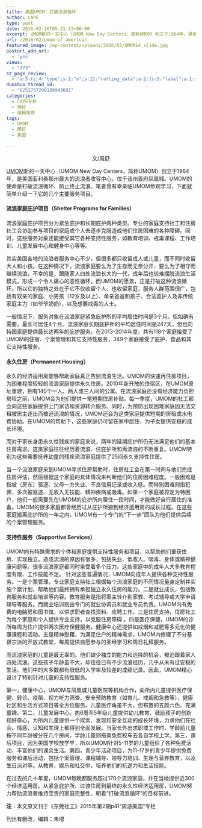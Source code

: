 ```yaml
---
title: 美国UMOM：打破流浪循环
author: CAPE
type: post
date: 2016-02-16T05:31:13+00:00
excerpt: UMOM新的一天中心（UMOM New Day Centers，简称UMOM）创立于1964年，是美国亚利桑那州最大的流浪者收容中心，位于该州首府凤凰城。UMOM的使命是打破流浪循环、防止终止流浪。笔者曾有幸亲临UMOM参观学习，下面就简单介绍一下它的几个主要服务项目。
url: /2016/02/umom-of-america/
featured_image: /wp-content/uploads/2016/02/UMOM14_slide.jpg
posturl_add_url:
  - 'yes'
views:
  - "373"
st_page_review:
  - 'a:5:{s:4:"type";s:1:"n";s:12:"ratting_data";a:2:{s:5:"label";a:1:{i:0;s:0:"";}s:5:"score";a:1:{i:0;s:1:"0";}}s:7:"postion";s:2:"tl";s:5:"title";s:0:"";s:11:"score_label";s:0:"";}'
duoshuo_thread_id:
  - "6251757290139943681"
categories:
  - CAPE专栏
  - 周舒
  - 编辑推荐
tags:
  - UMOM
  - 周舒
  - 美国

---
```

<p style="text-align: center;">
  文/周舒
</p>

<a href="https://www.umom.org/" target="_blank">UMOM</a>新的一天中心（UMOM New Day Centers，简称UMOM）创立于1964年，是美国亚利桑那州最大的流浪者收容中心，位于该州首府凤凰城。UMOM的使命是打破流浪循环、防止终止流浪。笔者曾有幸亲临UMOM参观学习，下面就简单介绍一下它的几个主要服务项目。

#### 流浪家庭庇护项目（Shelter Programs for Families）

流浪家庭庇护项目分为紧急庇护和长期庇护两种类型。专业的家庭支持社工和住房社工会协助参与项目的家庭或个人去逐步克服造成他们住房困难的各种障碍。同时，这些服务对象还能接受其它各种支持性服务，如教育培训、戒毒课程、工作培训、儿童发展中心和健身中心等等。

其实美国各地的流浪者服务中心不少，但很多都只收留成人或儿童，而不同时收留大人和小孩。在这种情况下，流浪家庭要么为了生存而无奈分开、要么为了相守而继续流浪。不幸的是，跟随家人四处流浪长大的一代，成年后也较难摆脱流浪生活模式，形成一个令人痛心的恶性循环。而UMOM的愿景，正是打破这种流浪循环。所以它的独特之处在于它不仅收留个人、也收留家庭，服务人群范围很广，包括有双亲的家庭、小男孩（12岁及以上）、单亲爸爸和孩子、合法监护人及非传统家庭主力（如爷爷奶奶），以及想要戒毒的人士。

一般情况下，服务对象在流浪家庭紧急庇护所的平均居住时间是3个月。但如确有需要，最长可居住4个月。流浪家庭长期庇护所的平均居住时间是247天，但也向特困家庭提供最长达两年的庇护服务。在2013-2014年度，共有118个家庭接受了UMOM的住宿、个案管理和其它支持性服务，349个家庭接受了庇护、食品和其它支持性服务。

#### 永久住房（Permanent Housing）

永久的经济适用房能够帮助家庭真正告别流浪生活。UMOM的快速再住房项目，为困难程度较轻的流浪家庭提供永久住房。2010年新开放的住宿区，在UMOM原址重建，拥有140个一人、两人或三人间的公寓。在流浪家庭还没有经济能力负担房租之前，UMOM会为他们提供一笔短期住房补贴。每一季度，UMOM的社工都会向这些家庭提供上门家访和资源转介服务。同时，为预防出现困难家庭因无法交租被房主逐出而被迫流浪的情况，UMOM还会为这类家庭提供短期的房租或水电费协助。在UMOM的帮助下，这些家庭仍可留在家中居住、为子女提供安稳的成长环境。

而对于家长身患永久性残疾的家庭来说，两年的延期庇护所仍无法满足他们的基本住房需求。这类家庭往往经历着流浪、住庇护所和再流浪的不断重复。UMOM特别为这些需要抚养幼童的残疾流浪家庭提供了25间永久支持性住房。

当一个流浪家庭来到UMOM寻求住房帮助时，住房社工会在第一时间与他们完成住房评估，然后根据这个家庭的具体情况来判断他们的住房困难程度。一般困难是指被（房东）驱逐、父母一方失业、不良信用记录或收入低。而特别困难则指犯罪、多次被驱逐、无收入无技能、精神疾病或吸毒。如果一个家庭被界定为特困户，他们一般需要先在UMOM的庇护所内居住一段时间，才能做好自行居住的准备。UMOM的很多家庭都曾经历过从庇护所搬到经济适用房的成长过程。在这些家庭搬离庇护所的一年之内，UMOM有一个专门的“下一步”团队为他们提供后续的个案管理服务。

#### 支持性服务（Supportive Services）

UMOM向有特殊需求的个体和家庭提供支持性服务和项目，以帮助他们重获住房、实现独立。造成流浪的原因有很多，包括失业、低收入、吸毒、身体或精神健康问题等。很多流浪家庭都同时承受着多个压力。这些家庭中的成年人大多教育程度有限、工作技能不足。 针对这些普遍情况，UMOM向成年人提供各种支持性服务。一是个案管理，专业家庭支持社工根据每个流浪家庭的不同情况量身定制并实施个案计划，帮助他们最终拥有承担独立永久住房的能力。二是就业成长，包括教育服务和就业培训等内容。教育服务是指将案主转介到家教、考试辅导或大学申请辅导等服务。而就业培训则由专门的就业协调员和就业专员负责。UMOM内有免费的电脑房和图书馆，以供求职者查找资料、应聘工作。三是住房支持，住房社工为每个家庭和个人提供专业支持，以克服住房障碍 。四是医疗保健，UMOM的诊所每周为住户提供两次医疗保健服务。健康中心还提供如戒烟和减肥等多元化的健康课程和活动。五是精神慰藉，为满足住户的精神需求，UMOM内修建了不分基督宗派的开放式教堂，每周提供自愿参与的圣经学习和周日礼拜服务。

而流浪家庭的儿童是最无辜的。他们缺少独立的能力和选择的机会，被迫跟着家人四处流浪。这些孩子年龄虽不大，却往往已有不少流浪经历，几乎从未有过安稳的生活。他们中的大多数都有很低的入学率及较差的成绩记录。因此，UMOM精心设计了特别针对儿童的支持性服务。

第一，健康中心，UMOM与凤凰城儿童医院等机构合作，向所内儿童提供医疗保健、转诊、疫苗、视力听力筛查、安全预防教育（如育儿、戒烟和急救等）、健康社区和生活方式项目等全方位服务。儿童医疗角虽不大，但布置的五颜六色、充满童趣。第二，儿童发展中心，向6周至5年级儿童提供幼儿教育、鼓励孩子的创新和好奇心，为所内儿童提供一个探索、发现和安全互动的成长环境，力求他们在社会、情感、认知和生理上都得到全面发展。当家长外出求职或工作时，学龄前儿童按不同年龄被分在几个房间，学龄儿童则搭乘免费校车去各自学校上学。第三，课后项目，因为美国学校放学早，所以UMOM针对5-11岁的儿童组织了各种免费活动，丰富他们的课余生活。第四，青少年活动项目，为11-17岁的青少年提供免费服务和课后活动，包括个案管理、课程辅导、领导力培训、生理与营养教育，以及生日派对等。从教育、娱乐和社交中，培养他们的抗逆力和生活技能。

在过去的几十年里，UMOM每晚都服务超过170个流浪家庭，并在当地提供近300个经济适用房。从紧急庇护所、过渡住房到最终的永久性经济适用房，UMOM努力帮助流浪者维持宝贵的家庭完整性、朝着“打破流浪循环”的目标前进。

**注**：本文原文刊于《东莞社工》2015年第2期p41“周游美国”专栏

刊出有删改，编辑：朱增

